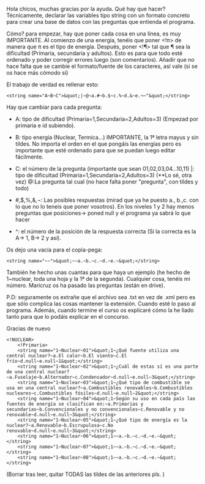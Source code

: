 Hola chicos, muchas gracias por la ayuda.
Qué hay que hacer? Técnicamente, declarar las variables tipo string con un formato concreto para crear una base de datos con las preguntas que entienda el programa.

Cómo? para empezar, hay que poner cada cosa en una línea, es muy IMPORTANTE. Al comienzo de una energía, tenéis que poner <!π> de manera que π es el tipo de energía.
Después, poner <!¶> tal que ¶ sea la dificultad (Primaria, secundaria y adultos).
Esto es para que todo esté ordenado y poder corregir errores luego (son comentarios).
Añadir que no hace falta que se cambie el formato/fuente de los caracteres, así vale (si se os hace más cómodo sí)

El trabajo de verdad es rellenar esto:

    <string name="A~B~C">&quot;|~@~a.#~b.$~c.%~d.&~e.¬~^&quot;</string>

Hay que cambiar para cada pregunta:
- A: tipo de dificultad (Primaria=1,Secundaria=2,Adultos=3) (Empezad por primaria e id subiendo).
- B: tipo energía (Nuclear, Termica...) IMPORTANTE, la 1ª letra mayus y sin tildes. No importa el orden en el que pongáis las energías pero es importante que esté ordenado para que se puedan luego editar fácilmente.
- C: el número de la pregunta (importante que sean 01,02,03,04...10,11)
|: tipo de dificultad (Primaria=1,Secundaria=2,Adultos=3) (**Lo sé, otra vez)
@:La pregunta tal cual (no hace falta poner "pregunta", con tildes y todo)

- #,$,%,&,¬: Las posibles respuestas (mirad que ya he puesto a., b.,c. con lo que no lo teneis que poner vosotros). En los niveles 1 y 2 hay menos preguntas que posiciones-> poned null y el programa ya sabrá lo que hacer

- ^: el número de la posición de la respuesta correcta (Si la correcta es la A-> 1, B-> 2 y así).

Os dejo una vacía para el copia-pega:

    <string name="~~">&quot;~~a.~b.~c.~d.~e.~&quot;</string>

También he hecho unas cuantas para que haya un ejemplo (he hecho de 1~nuclear, toda una hoja y la 1ª de la segunda). Cualquier cosa, tenéis mi número.
Maricruz os ha pasado las preguntas (están en drive).

P.D: seguramente os extrañe que el archivo sea .txt en vez de .xml pero es que sólo complica las cosas mantener la extensión. Cuando esté lo paso al programa. Además, cuando termine el curso os explicaré cómo la he
liado tanto para que lo podáis explicar en el concurso.

Gracias de nuevo


    <!NUCLEAR>
        <!Primaria>
        <string name="1~Nuclear~01">&quot;1~¿Qué fuente utiliza una central nuclear?~a.El calor~b.El viento~c.El frío~d.null~e.null~1&quot;</string>
        <string name="1~Nuclear~02">&quot;1~¿Cuál de estas sí es una parte de una central nuclear?~a.Fuselaje~b.Alternador~c.Condensador~d.null~e.null~3&quot;</string>
        <string name="1~Nuclear~03">&quot;1~¿Qué tipo de combustible se usa en una central nuclear?~a.Combustibles renovables~b.Combustibles nucleares~c.Combustibles fósiles~d.null~e.null~2&quot;</string>
        <string name="1~Nuclear~04">&quot;1~Según su uso en cada país las fuentes de energía se clasifican en:~a.Primarias y secundarias~b.Convencionales y no convencionales~c.Renovable y no renovable~d.null~e.null~3&quot;</string>
        <string name="1~Nuclear~05">&quot;1~¿Qué tipo de energía es la nuclear?~a.Renovable~b.Escrupulosa~c.No renovable~d.null~e.null~3&quot;</string>
        <string name="1~Nuclear~06">&quot;1~~a.~b.~c.~d.~e.~&quot;</string>
        <string name="1~Nuclear~07">&quot;1~~a.~b.~c.~d.~e.~&quot;</string>
        <string name="1~Nuclear~08">&quot;1~~a.~b.~c.~d.~e.~&quot;</string>


(Borrar tras leer, quitar TODAS las tildes de las anteriores pls. )
